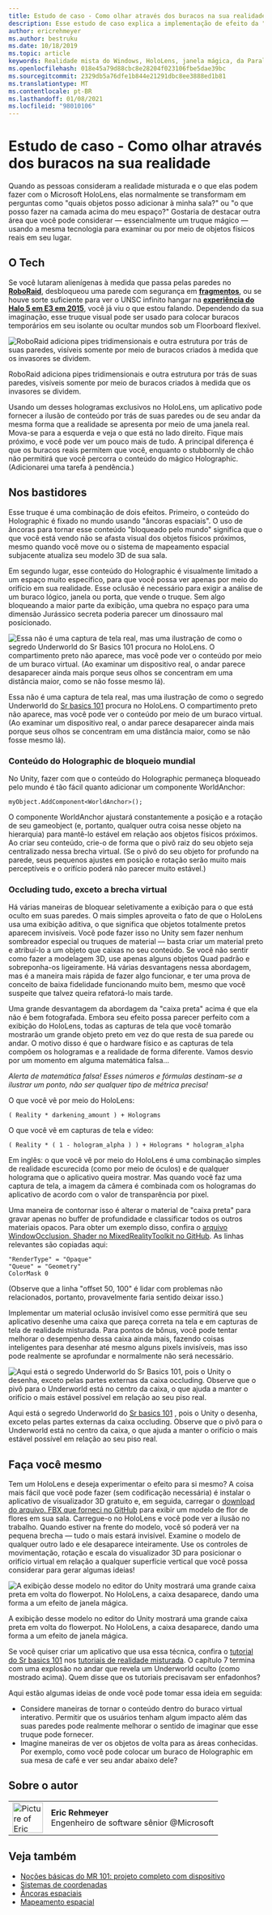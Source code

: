 ```yaml
---
title: Estudo de caso - Como olhar através dos buracos na sua realidade
description: Esse estudo de caso explica a implementação de efeito da "janela mágica" no HoloLens, permitindo que o usuário veja por trás das paredes, sob o chão e em aberturas virtuais.
author: ericrehmeyer
ms.author: bestruku
ms.date: 10/18/2019
ms.topic: article
keywords: Realidade mista do Windows, HoloLens, janela mágica, da Parallax
ms.openlocfilehash: 018e45a79d88cbc8e28204f023106fbe5dae39bc
ms.sourcegitcommit: 2329db5a76dfe1b844e21291dbc8ee3888ed1b81
ms.translationtype: MT
ms.contentlocale: pt-BR
ms.lasthandoff: 01/08/2021
ms.locfileid: "98010106"
---
```

# <a name="case-study---looking-through-holes-in-your-reality"></a>Estudo de caso - Como olhar através dos buracos na sua realidade

Quando as pessoas consideram a realidade misturada e o que elas podem fazer com o Microsoft HoloLens, elas normalmente se transformam em perguntas como "quais objetos posso adicionar à minha sala?" ou "o que posso fazer na camada acima do meu espaço?" Gostaria de destacar outra área que você pode considerar — essencialmente um truque mágico — usando a mesma tecnologia para examinar ou por meio de objetos físicos reais em seu lugar.

## <a name="the-tech"></a>O Tech

Se você lutaram alienígenas à medida que passa pelas paredes no **[RoboRaid](https://www.youtube.com/watch?v=Hf9qkURqtbM)**, desbloqueou uma parede com segurança em **[fragmentos](case-study-creating-an-immersive-experience-in-fragments.md)**, ou se houve sorte suficiente para ver o UNSC infinito hangar na **[experiência do Halo 5 em E3 em 2015](https://www.youtube.com/watch?v=QDw5QjDtFy8)**, você já viu o que estou falando. Dependendo da sua imaginação, esse truque visual pode ser usado para colocar buracos temporários em seu isolante ou ocultar mundos sob um Floorboard flexível.

![RoboRaid adiciona pipes tridimensionais e outra estrutura por trás de suas paredes, visíveis somente por meio de buracos criados à medida que os invasores se dividem.](../develop/unity/images/roboraid-640px.png)

RoboRaid adiciona pipes tridimensionais e outra estrutura por trás de suas paredes, visíveis somente por meio de buracos criados à medida que os invasores se dividem.

Usando um desses hologramas exclusivos no HoloLens, um aplicativo pode fornecer a ilusão de conteúdo por trás de suas paredes ou de seu andar da mesma forma que a realidade se apresenta por meio de uma janela real. Mova-se para a esquerda e veja o que está no lado direito. Fique mais próximo, e você pode ver um pouco mais de tudo. A principal diferença é que os buracos reais permitem que você, enquanto o stubbornly de chão não permitirá que você percorra o conteúdo do mágico Holographic. (Adicionarei uma tarefa à pendência.)

## <a name="behind-the-scenes"></a>Nos bastidores

Esse truque é uma combinação de dois efeitos. Primeiro, o conteúdo do Holographic é fixado no mundo usando "âncoras espaciais". O uso de âncoras para tornar esse conteúdo "bloqueado pelo mundo" significa que o que você está vendo não se afasta visual dos objetos físicos próximos, mesmo quando você move ou o sistema de mapeamento espacial subjacente atualiza seu modelo 3D de sua sala.

Em segundo lugar, esse conteúdo do Holographic é visualmente limitado a um espaço muito específico, para que você possa ver apenas por meio do orifício em sua realidade. Esse oclusão é necessário para exigir a análise de um buraco lógico, janela ou porta, que vende o truque. Sem algo bloqueando a maior parte da exibição, uma quebra no espaço para uma dimensão Jurássico secreta poderia parecer um dinossauro mal posicionado.

![Essa não é uma captura de tela real, mas uma ilustração de como o segredo Underworld do Sr Basics 101 procura no HoloLens. O compartimento preto não aparece, mas você pode ver o conteúdo por meio de um buraco virtual. (Ao examinar um dispositivo real, o andar parece desaparecer ainda mais porque seus olhos se concentram em uma distância maior, como se não fosse mesmo lá).](images/origamiholecomposited-640px.png)

Essa não é uma captura de tela real, mas uma ilustração de como o segredo Underworld do [Sr basics 101](../develop/unity/tutorials/holograms-101.md) procura no HoloLens. O compartimento preto não aparece, mas você pode ver o conteúdo por meio de um buraco virtual. (Ao examinar um dispositivo real, o andar parece desaparecer ainda mais porque seus olhos se concentram em uma distância maior, como se não fosse mesmo lá).

### <a name="world-locking-holographic-content"></a>Conteúdo do Holographic de bloqueio mundial

No Unity, fazer com que o conteúdo do Holographic permaneça bloqueado pelo mundo é tão fácil quanto adicionar um componente WorldAnchor:

```
myObject.AddComponent<WorldAnchor>();
```

O componente WorldAnchor ajustará constantemente a posição e a rotação de seu gameobject (e, portanto, qualquer outra coisa nesse objeto na hierarquia) para mantê-lo estável em relação aos objetos físicos próximos. Ao criar seu conteúdo, crie-o de forma que o pivô raiz do seu objeto seja centralizado nessa brecha virtual. (Se o pivô do seu objeto for profundo na parede, seus pequenos ajustes em posição e rotação serão muito mais perceptíveis e o orifício poderá não parecer muito estável.)

### <a name="occluding-everything-but-the-virtual-hole"></a>Occluding tudo, exceto a brecha virtual

Há várias maneiras de bloquear seletivamente a exibição para o que está oculto em suas paredes. O mais simples aproveita o fato de que o HoloLens usa uma exibição aditiva, o que significa que objetos totalmente pretos aparecem invisíveis. Você pode fazer isso no Unity sem fazer nenhum sombreador especial ou truques de material — basta criar um material preto e atribuí-lo a um objeto que caixas no seu conteúdo. Se você não sentir como fazer a modelagem 3D, use apenas alguns objetos Quad padrão e sobreponha-os ligeiramente. Há várias desvantagens nessa abordagem, mas é a maneira mais rápida de fazer algo funcionar, e ter uma prova de conceito de baixa fidelidade funcionando muito bem, mesmo que você suspeite que talvez queira refatorá-lo mais tarde.

Uma grande desvantagem da abordagem da "caixa preta" acima é que ela não é bem fotografada. Embora seu efeito possa parecer perfeito com a exibição do HoloLens, todas as capturas de tela que você tomarão mostrarão um grande objeto preto em vez do que resta de sua parede ou andar. O motivo disso é que o hardware físico e as capturas de tela compõem os hologramas e a realidade de forma diferente. Vamos desvio por um momento em alguma matemática falsa...

*Alerta de matemática falsa! Esses números e fórmulas destinam-se a ilustrar um ponto, não ser qualquer tipo de métrica precisa!*

O que você vê por meio do HoloLens:

```
( Reality * darkening_amount ) + Holograms
```

O que você vê em capturas de tela e vídeo:

```
( Reality * ( 1 - hologram_alpha ) ) + Holograms * hologram_alpha
```

Em inglês: o que você vê por meio do HoloLens é uma combinação simples de realidade escurecida (como por meio de óculos) e de qualquer holograma que o aplicativo queira mostrar. Mas quando você faz uma captura de tela, a imagem da câmera é combinada com os hologramas do aplicativo de acordo com o valor de transparência por pixel.

Uma maneira de contornar isso é alterar o material de "caixa preta" para gravar apenas no buffer de profundidade e classificar todos os outros materiais opacos. Para obter um exemplo disso, confira o [arquivo WindowOcclusion. Shader no MixedRealityToolkit no GitHub](https://github.com/Microsoft/MixedRealityToolkit-Unity/blob/htk_release/Assets/HoloToolkit/Common/Shaders/WindowOcclusion.shader). As linhas relevantes são copiadas aqui:

```
"RenderType" = "Opaque"
"Queue" = "Geometry"
ColorMask 0
```

(Observe que a linha "offset 50, 100" é lidar com problemas não relacionados, portanto, provavelmente faria sentido deixar isso.)

Implementar um material oclusão invisível como esse permitirá que seu aplicativo desenhe uma caixa que pareça correta na tela e em capturas de tela de realidade misturada. Para pontos de bônus, você pode tentar melhorar o desempenho dessa caixa ainda mais, fazendo coisas inteligentes para desenhar até mesmo alguns pixels invisíveis, mas isso pode realmente se aprofundar e normalmente não será necessário.

![Aqui está o segredo Underworld do Sr Basics 101, pois o Unity o desenha, exceto pelas partes externas da caixa occluding. Observe que o pivô para o Underworld está no centro da caixa, o que ajuda a manter o orifício o mais estável possível em relação ao seu piso real.](images/underworld-occluded-640px.png)

Aqui está o segredo Underworld do [Sr basics 101](../develop/unity/tutorials/holograms-101.md) , pois o Unity o desenha, exceto pelas partes externas da caixa occluding. Observe que o pivô para o Underworld está no centro da caixa, o que ajuda a manter o orifício o mais estável possível em relação ao seu piso real.

## <a name="do-it-yourself"></a>Faça você mesmo

Tem um HoloLens e deseja experimentar o efeito para si mesmo? A coisa mais fácil que você pode fazer (sem codificação necessária) é instalar o aplicativo de visualizador 3D gratuito e, em seguida, carregar o [download do arquivo. FBX que forneci no GitHub](https://github.com/Microsoft/HolographicAcademy/tree/CaseStudy-MagicWindow/MagicWindow) para exibir um modelo de flor de flores em sua sala. Carregue-o no HoloLens e você pode ver a ilusão no trabalho. Quando estiver na frente do modelo, você só poderá ver na pequena brecha — tudo o mais estará invisível. Examine o modelo de qualquer outro lado e ele desaparece inteiramente. Use os controles de movimentação, rotação e escala do visualizador 3D para posicionar o orifício virtual em relação a qualquer superfície vertical que você possa considerar para gerar algumas ideias!

![A exibição desse modelo no editor do Unity mostrará uma grande caixa preta em volta do flowerpot. No HoloLens, a caixa desaparece, dando uma forma a um efeito de janela mágica.](images/magicwindowflowerpotineditor.png)

A exibição desse modelo no editor do Unity mostrará uma grande caixa preta em volta do flowerpot. No HoloLens, a caixa desaparece, dando uma forma a um efeito de janela mágica.

Se você quiser criar um aplicativo que usa essa técnica, confira o [tutorial do Sr basics 101](../develop/unity/tutorials/holograms-101.md) nos [tutoriais de realidade misturada](../develop/unity/tutorials.md). O capítulo 7 termina com uma explosão no andar que revela um Underworld oculto (como mostrado acima). Quem disse que os tutoriais precisavam ser enfadonhos?

Aqui estão algumas ideias de onde você pode tomar essa ideia em seguida:
* Considere maneiras de tornar o conteúdo dentro do buraco virtual interativo. Permitir que os usuários tenham algum impacto além das suas paredes pode realmente melhorar o sentido de imaginar que esse truque pode fornecer.
* Imagine maneiras de ver os objetos de volta para as áreas conhecidas. Por exemplo, como você pode colocar um buraco de Holographic em sua mesa de café e ver seu andar abaixo dele?

## <a name="about-the-author"></a>Sobre o autor

<table style="border-collapse:collapse">
<tr>
<td style="border-style: none" width="60px"><img alt="Picture of Eric Rehmeyer" width="60" height="60" src="images/genericusertile.jpg"></td>
<td style="border-style: none"><b>Eric Rehmeyer</b><br>Engenheiro de software sênior @Microsoft</td>
</tr>
</table>

## <a name="see-also"></a>Veja também
* [Noções básicas do MR 101: projeto completo com dispositivo](../develop/unity/tutorials/holograms-101.md)
* [Sistemas de coordenadas](../design/coordinate-systems.md)
* [Âncoras espaciais](../design/spatial-anchors.md)
* [Mapeamento espacial](../design/spatial-mapping.md)
